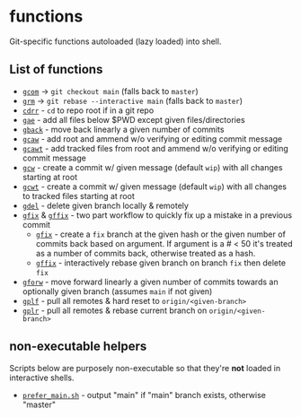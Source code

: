 # functions

Git-specific functions autoloaded (lazy loaded) into shell.

## List of functions

- [`gcom`](./gcom) -> `git checkout main` (falls back to `master`)
- [`grm`](./grm) -> `git rebase --interactive main` (falls back to `master`)
- [`cdrr`](./cdrr) - `cd` to repo root if in a git repo
- [`gae`](./gae) - add all files below \$PWD except given files/directories
- [`gback`](./gback) - move back linearly a given number of commits
- [`gcaw`](./gcaw) - add root and ammend w/o verifying or editing commit message
- [`gcawt`](./gcawt) - add tracked files from root and ammend w/o verifying or editing commit message
- [`gcw`](./gcw) - create a commit w/ given message (default `wip`) with all changes starting at root
- [`gcwt`](./gcwt) - create a commit w/ given message (default `wip`) with all changes to tracked files starting at root
- [`gdel`](./gdel) - delete given branch locally & remotely
- [`gfix`](./gfix) & [`gffix`](./gffix) - two part workflow to quickly fix up a mistake in a previous commit
  - [`gfix`](./gfix) - create a `fix` branch at the given hash or the given number of commits back based on argument. If argument is a # < 50 it's treated as a number of commits back, otherwise treated as a hash.
  - [`gffix`](./gffix) - interactively rebase given branch on branch `fix` then delete `fix`
- [`gforw`](./gforw) - move forward linearly a given number of commits towards an optionally given branch (assumes `main` if not given)
- [`gplf`](./gplf) - pull all remotes & hard reset to `origin/<given-branch>`
- [`gplr`](./gplr) - pull all remotes & rebase current branch on `origin/<given-branch>`

## non-executable helpers

Scripts below are purposely non-executable so that they're **not** loaded in interactive shells.

- [`prefer_main.sh`](./prefer_main.sh) - output "main" if "main" branch exists, otherwise "master"
